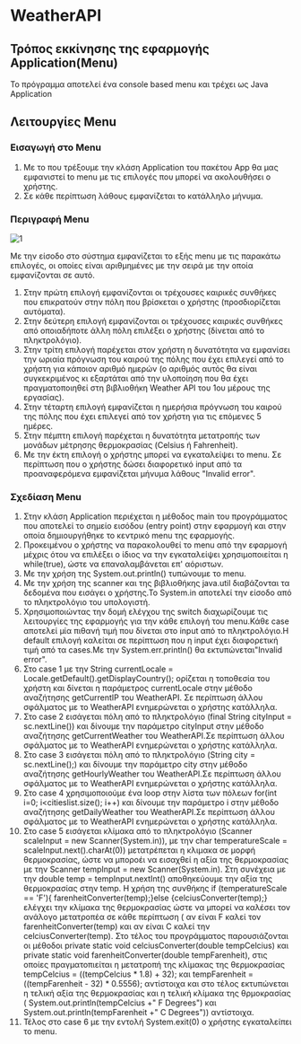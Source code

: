 # WeatherAPI
## Τρόπος εκκίνησης της εφαρμογής Application(Menu)
 Το πρόγραμμα αποτελεί ένα console based menu και τρέχει ως Java Application
## Λειτουργίες Menu
### Εισαγωγή στο Menu
 1. Με το που τρέξουμε την κλάση Application του πακέτου App θα μας εμφανιστεί to menu με τις επιλογές που μπορεί να ακολουθήσει ο χρήστης. 
 2. Σε κάθε περίπτωση λάθους εμφανίζεται το κατάλληλο μήνυμα.
### Περιγραφή Menu
![1](https://user-images.githubusercontent.com/75641530/132368094-3a6294ab-9c31-45fc-97c4-bcfeed3414b9.jpg)

 Με την είσοδο στο σύστημα εμφανίζεται το εξής menu με τις παρακάτω επιλογές, οι οποίες είναι αριθμημένες με την σειρά με την οποία εμφανίζονται σε αυτό.
 1. Στην πρώτη επιλογή εμφανίζονται οι τρέχουσες καιρικές συνθήκες που επικρατούν στην πόλη που βρίσκεται ο χρήστης (προσδιορίζεται
 αυτόματα).
 2. Στην δεύτερη επιλογή εμφανίζονται οι τρέχουσες καιρικές συνθήκες από οποιαδήποτε άλλη πόλη επιλέξει ο χρήστης (δίνεται από το πληκτρολόγιο).
 3. Στην τρίτη επιλογή παρέχεται στον χρήστη η δυνατότητα να εμφανίσει την ωριαία πρόγνωση του καιρού της πόλης που έχει επιλεγεί από το χρήστη για κάποιον αριθμό ημερών
 (ο αριθμός αυτός θα είναι συγκεκριμένος κι εξαρτάται από την υλοποίηση που θα έχει πραγματοποιηθεί στη βιβλιοθήκη Weather API του 1ου μέρους της εργασίας). 
 4. Στην τέταρτη επιλογή εμφανίζεται η ημερήσια πρόγνωση του καιρού της πόλης που έχει επιλεγεί από τον χρήστη για τις επόμενες 5 ημέρες.
 5. Στην πέμπτη επιλογή παρέχεται η δυνατότητα μετατροπής των μονάδων μέτρησης θερμοκρασίας (Celsius ή Fahrenheit).
 6. Με την έκτη επιλογή ο χρήστης μπορεί να εγκαταλείψει το menu.
 Σε περίπτωση που ο χρήστης δώσει διαφορετικό input από τα προαναφερόμενα εμφανίζεται μήνυμα λάθους "Invalid error".
 ### Σχεδίαση Menu
 1. Στην κλάση Application περιέχεται η μέθοδος main του προγράμματος που αποτελεί το σημείο εισόδου (entry point) στην εφαρμογή και στην οποία δημιουργήθηκε το κεντρικό menu της εφαρμογής.
 2. Προκειμένου ο χρήστης να παρακολουθεί το menu από την εφαρμογή μέχρις ότου να επιλέξει ο  ίδιος να την εγκαταλείψει χρησιμοποιείται η while(true), ώστε να επαναλαμβάνεται επ' αόριστων.
 3. Με την χρήση της System.out.println() τυπώνουμε το menu.
 4. Με την χρήση της scanner και της βιβλιοθήκης java.util διαβάζονται τα δεδομένα που εισάγει ο χρήστης.Το System.in αποτελεί την είσοδο από το πληκτρολόγιο του υπολογιστή.
 5. Χρησιμοποιώντας την δομή ελέγχου της switch διαχωρίζουμε τις λειτουργίες της εφαρμογής για την κάθε επιλογή του menu.Κάθε case αποτελεί μία πιθανή τιμή που δίνεται στο input   από το πληκτρολόγιο.Η default επιλογή καλείται σε περίπτωση που η input έχει διαφορετική τιμή από τα cases.Με την System.err.println() θα εκτυπώνεται"Invalid error". 
 6. Στο case 1 με την String currentLocale = Locale.getDefault().getDisplayCountry(); ορίζεται η τοποθεσία του χρήστη και δίνεται η παράμετρος currentLocale στην μέθοδο αναζήτησης getCurrentIP του WeatherAPI. Σε περίπτωση άλλου σφάλματος με το WeatherAPI ενημερώνεται ο χρήστης κατάλληλα.
 7. Στο case 2 εισάγεται πόλη από το πληκτρολόγιο (final String cityInput = sc.nextLine()) και δίνουμε την παράμετρο cityInput στην μέθοδο αναζήτησης getCurrentWeather του WeatherAPI.Σε περίπτωση άλλου σφάλματος με το WeatherAPI ενημερώνεται ο χρήστης κατάλληλα.
 8. Στο case 3 εισάγεται πόλη από το πληκτρολόγιο (String city = sc.nextLine();) και δίνουμε την παράμετρο city στην μέθοδο αναζήτησης getHourlyWeather του WeatherAPI.Σε περίπτωση άλλου σφάλματος με το WeatherAPI ενημερώνεται ο χρήστης κατάλληλα.
 9. Στο case 4	χρησιμοποιούμε ένα loop στην λίστα των πόλεων for(int i=0; i<citieslist.size(); i++) και δίνουμε την παράμετρο i στην μέθοδο αναζήτησης getDailyWeather του WeatherAPI.Σε περίπτωση άλλου σφάλματος με το WeatherAPI ενημερώνεται ο χρήστης κατάλληλα.
10. Στο case 5 εισάγεται κλίμακα  από το πληκτρολόγιο (Scanner scaleInput = new Scanner(System.in)), με την char temperatureScale = scaleInput.next().charAt(0)) μετατρέπεται η κλιμακα σε μορφή θερμοκρασίας, ώστε να μποροέι να εισαχθεί η αξία της θερμοκρασίας με την Scanner tempInput = new Scanner(System.in). Στη συνέχεια με την double temp = tempInput.nextInt() αποθηκεύουμε την αξία της θερμοκρασίας στην temp. Η χρήση της συνθήκης if (temperatureScale == 'F'){ farenheitConverter(temp);}else {celciusConverter(temp);} ελέγχει την κλίμακα της θερμοκρασίας ώστε να μπορεί να καλέσει τον ανάλογο μετατροπέα σε κάθε περίπτωση ( αν είναι F καλεί τον  farenheitConverter(temp) και αν είναι C καλεί την celciusConverter(temp). Στο τέλος του προγράμματος παρουσιάζονται οι μέθοδοι private static void celciusConverter(double tempCelcius) και private static void farenheitConverter(double tempFarenheit), στις οποίες πραγματοπιείται η μετατροπή της κλίμακας της θερμοκρασίας tempCelcius = ((tempCelcius * 1.8) + 32); και tempFarenheit = ((tempFarenheit - 32) * 0.5556); αντίστοιχα και στο τέλος  εκτυπώνεται η τελική αξία της θερμοκρασίας και η  τελική κλίμακα της θρμοκρασίας (  System.out.println(tempCelcius +" F Degrees") και System.out.println(tempFarenheit +" C Degrees")) αντίστοιχα. 
11. Τέλος στο case 6 με την εντολή System.exit(0) ο χρήστης εγκαταλείπει το menu.
